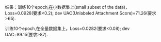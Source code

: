 结果：训练10个epoch,在小数据集上(small subset of the data)，Loss=0.0928(要求<0.2); dev UAC(Unlabeled Attachment Score)=71.26(要求>65).

训练10个epoch,在全量数据集上，Loss=0.0282(要求<0.08); dev UAC=89.15(要求>87).
